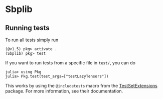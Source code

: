 # Sbplib

## Running tests
To run all tests simply run
```
(@v1.5) pkg> activate .
(Sbplib) pkg> test
```

If you want to run tests from a specific file in `test/`, you can do
```
julia> using Pkg
julia> Pkg.test(test_args=["testLazyTensors"])
```
This works by using the `@includetests` macro from the [TestSetExtensions](https://github.com/ssfrr/TestSetExtensions.jl) package. For more information, see their documentation.
